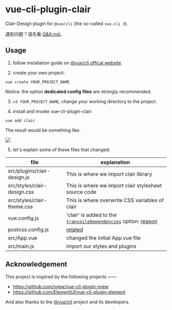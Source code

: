 # vue-cli-plugin-clair

Clair-Design plugin for `@vue/cli` (the so-called `vue-cli 3`).

遇到问题？请先看 [Q&A.md](./Q&A.md)。

##  Usage

1. follow installation guide on [@vue/cli offical website](https://cli.vuejs.org/guide/installation.html).

2. create your own project:

```
vue create YOUR_PROJECT_NAME
```

Notice: the option **dedicated config files** are strongly recommended.

3. `cd YOUR_PROJECT_NAME`, change your working directory to the project.

4. install and invoke vue-cli-plugin-clair:

```
vue add clair
```

The result would be something like:

![](https://ws2.sinaimg.cn/large/006tNbRwly1fxx5a31d7bj31840is75p.jpg)

5. let's explain some of these files that changed:

|           file              |      explanation    |
|-----------------------------|---------------------|
| src/plugins/clair-design.js |  This is where we import clair library  |
| src/styles/clair-design.css |  This is where we import clair stylesheet source code  |
| src/styles/clair-theme.css  |  This is where overwrite CSS variables of clair  |
| vue.config.js               |  'clair' is added to the [`transpileDependencies`](https://cli.vuejs.org/zh/config/#transpiledependencies) option: [reason](https://clair.75team.com/component/install/#guan-yu-polyfill-jian-tan-zai-vue-cli-3-xiang-mu-zhong-de-shi-yong)  |
| postcss.config.js           |  [related](https://clair.75team.com/component/theme)  |
| src/App.vue                 |  changed the initial App.vue file |
| src/main.js                 |  import our styles and plugins  |


## Acknowledgement

This project is inspired by the following projects ——

- https://github.com/iview/vue-cli-plugin-iview
- https://github.com/ElementUI/vue-cli-plugin-element

And also thanks to the [@vue/cli](https://cli.vuejs.org/) project and its developers.
